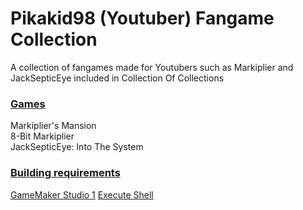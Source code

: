# Pikakid98 (Youtuber) Fangame Collection
A collection of fangames made for Youtubers such as Markiplier and JackSepticEye included in Collection Of Collections

### <b><u>Games</b></u>

Markiplier's Mansion
\
8-Bit Markiplier
\
JackSepticEye: Into The System

### <b><u>Building requirements</b></u>

[GameMaker Studio 1](https://gminstall.yoyogames.com/downloads/gm-studio/GMStudio-Installer-1.4.9999.exe)
[Execute Shell](https://marketplace.gamemaker.io/assets/575/execute-shell)
